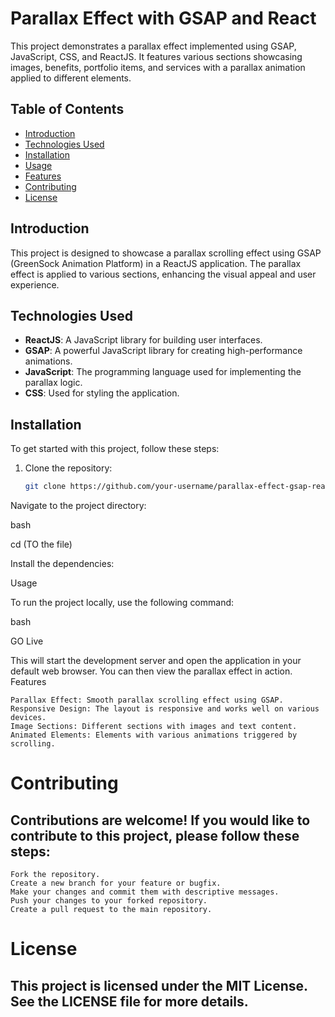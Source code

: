 # Parallax Effect with GSAP and React

This project demonstrates a parallax effect implemented using GSAP, JavaScript, CSS, and ReactJS. It features various sections showcasing images, benefits, portfolio items, and services with a parallax animation applied to different elements.

## Table of Contents

- [Introduction](#introduction)
- [Technologies Used](#technologies-used)
- [Installation](#installation)
- [Usage](#usage)
- [Features](#features)
- [Contributing](#contributing)
- [License](#license)

## Introduction

This project is designed to showcase a parallax scrolling effect using GSAP (GreenSock Animation Platform) in a ReactJS application. The parallax effect is applied to various sections, enhancing the visual appeal and user experience.

## Technologies Used

- **ReactJS**: A JavaScript library for building user interfaces.
- **GSAP**: A powerful JavaScript library for creating high-performance animations.
- **JavaScript**: The programming language used for implementing the parallax logic.
- **CSS**: Used for styling the application.

## Installation

To get started with this project, follow these steps:

1. Clone the repository:
   ```bash
   git clone https://github.com/your-username/parallax-effect-gsap-react.git
Navigate to the project directory:

bash

   cd (TO the file)

Install the dependencies:

   Usage

   To run the project locally, use the following command:

bash

   GO Live

This will start the development server and open the application in your default web browser. You can then view the parallax effect in action.
Features

    Parallax Effect: Smooth parallax scrolling effect using GSAP.
    Responsive Design: The layout is responsive and works well on various devices.
    Image Sections: Different sections with images and text content.
    Animated Elements: Elements with various animations triggered by scrolling.

# Contributing

## Contributions are welcome! If you would like to contribute to this project, please follow these steps:

    Fork the repository.
    Create a new branch for your feature or bugfix.
    Make your changes and commit them with descriptive messages.
    Push your changes to your forked repository.
    Create a pull request to the main repository.

# License

## This project is licensed under the MIT License. See the LICENSE file for more details.